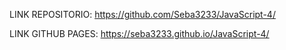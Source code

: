 

LINK REPOSITORIO: https://github.com/Seba3233/JavaScript-4/




LINK GITHUB PAGES: https://seba3233.github.io/JavaScript-4/
